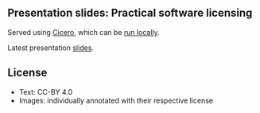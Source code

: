## Presentation slides: Practical software licensing

Served using [Cicero](http://cicero.xyz), which can
be [run locally](https://github.com/bast/cicero).

Latest presentation [slides](https://cicero.xyz/v3/remark/0.14.0/github.com/bast/talk-practical-software-licensing/main/slides.md/).


## License

- Text: CC-BY 4.0
- Images: individually annotated with their respective license
